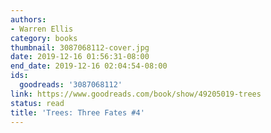 ```yaml
---
authors:
- Warren Ellis
category: books
thumbnail: 3087068112-cover.jpg
date: 2019-12-16 01:56:31-08:00
end_date: 2019-12-16 02:04:54-08:00
ids:
  goodreads: '3087068112'
link: https://www.goodreads.com/book/show/49205019-trees
status: read
title: 'Trees: Three Fates #4'
---
```

